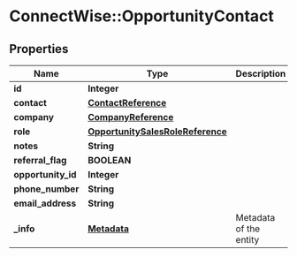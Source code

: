# ConnectWise::OpportunityContact

## Properties
Name | Type | Description | Notes
------------ | ------------- | ------------- | -------------
**id** | **Integer** |  | [optional] 
**contact** | [**ContactReference**](ContactReference.md) |  | 
**company** | [**CompanyReference**](CompanyReference.md) |  | [optional] 
**role** | [**OpportunitySalesRoleReference**](OpportunitySalesRoleReference.md) |  | [optional] 
**notes** | **String** |  | [optional] 
**referral_flag** | **BOOLEAN** |  | [optional] 
**opportunity_id** | **Integer** |  | [optional] 
**phone_number** | **String** |  | [optional] 
**email_address** | **String** |  | [optional] 
**_info** | [**Metadata**](Metadata.md) | Metadata of the entity | [optional] 


